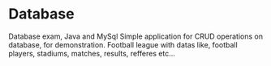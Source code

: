 # Database
Database exam, Java and MySql
Simple application for CRUD operations on database, for demonstration. Football league with datas like, football players, stadiums, matches, results, refferes etc...
